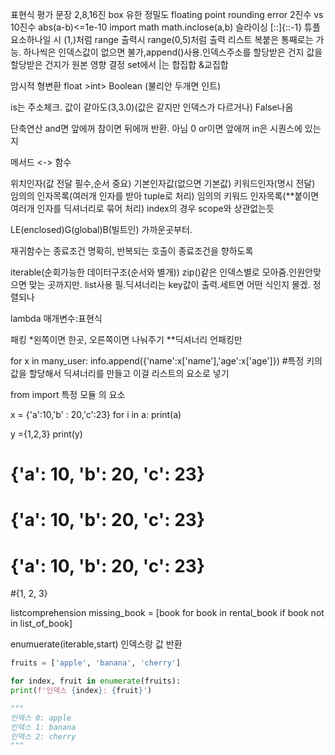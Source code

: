 표현식 평가 문장
2,8,16진 box
유한 정밀도
    floating point rounding error
    2진수 vs 10진수
    abs(a-b)<=1e-10
    import math
    math.inclose(a,b)
슬라이싱 [::]{::-1}
튜플 요소하나일 시 (1,)처럼
range 출력시 range(0,5)처럼 출력
리스트 복붙은 통째로는 가능. 하나씩은 인덱스값이 없으면 불가,append()사용.인덱스주소를 할당받은 건지 값을 할당받은 건지가 원본 영향 결정
set에서 |는 합집합 &교집합

암시적 형변환 float >int> Boolean (불리안 두개면 인트)

is는 주소체크. 값이 같아도(3,3.0)(값은 같지만 인덱스가 다르거나) False나옴

단축연산 and면 앞에꺼 참이면 뒤에꺼 반환. 아님 0
or이면 앞에꺼
in은 시퀀스에 있는지

메서드 <-> 함수

위치인자(값 전달 필수,순서 중요)
기본인자값(없으면 기본값)
키워드인자(명시 전달)
임의의 인자목록(여러개 인자를 받아 tuple로 처리)
임의의 키워드 인자목록(**붙이면 여러개 인자를 딕셔너리로 묶어 처리)
index의 경우 scope와 상관없는듯

LE(enclosed)G(global)B(빌트인)
가까운곳부터.

재귀함수는 종료조건 명확히, 반복되는 호출이 종료조건을 향하도록

iterable(순회가능한 데이터구조(순서와 별개))
zip()같은 인덱스별로 모아줌.인원안맞으면 맞는 곳까지만. list사용 필.딕셔너리는 key값이 출력.세트면 어떤 식인지 몰겠. 정렬되나

lambda 매개변수:표현식

패킹 *왼쪽이면 한곳, 오른쪽이면 나눠주기
**딕셔너리 언패킹만

for x in many_user:
    info.append({'name':x['name'],'age':x['age']})
#특정 키의 값을 할당해서 딕셔너리를 만들고 이걸 리스트의 요소로 넣기

from import
특정 모듈 의 요소

x = {'a':10,'b' : 20,'c':23}
for i in a:
    print(a)


y  ={1,2,3}
print(y)

# {'a': 10, 'b': 20, 'c': 23}
# {'a': 10, 'b': 20, 'c': 23}
# {'a': 10, 'b': 20, 'c': 23}
#{1, 2, 3}

listcomprehension
missing_book = [book for book in rental_book if book not in list_of_book]

enumuerate(iterable,start) 인덱스랑 값 반환
```python
fruits = ['apple', 'banana', 'cherry']

for index, fruit in enumerate(fruits):
print(f'인덱스 {index}: {fruit}')

"""
인덱스 0: apple
인덱스 1: banana
인덱스 2: cherry
"""
```